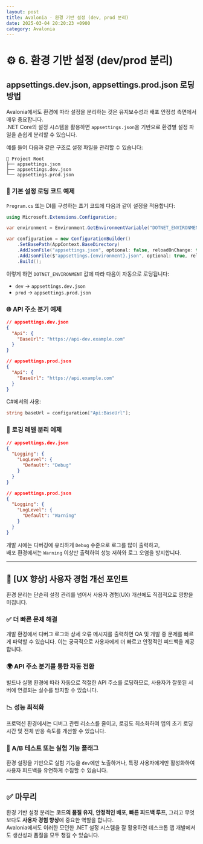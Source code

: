 ```yaml
---
layout: post
title: Avalonia - 환경 기반 설정 (dev, prod 분리)
date: 2025-03-04 20:20:23 +0900
category: Avalonia
---
```

# ⚙️ 6. 환경 기반 설정 (dev/prod 분리)  
## appsettings.dev.json, appsettings.prod.json 로딩 방법  
Avalonia에서도 환경에 따라 설정을 분리하는 것은 유지보수성과 배포 안정성 측면에서 매우 중요합니다.  
.NET Core의 설정 시스템을 활용하면 `appsettings.json`을 기반으로 환경별 설정 파일을 손쉽게 분리할 수 있습니다.

예를 들어 다음과 같은 구조로 설정 파일을 관리할 수 있습니다:

```
📁 Project Root
├── appsettings.json
├── appsettings.dev.json
└── appsettings.prod.json
```

### 🔧 기본 설정 로딩 코드 예제
`Program.cs` 또는 DI를 구성하는 초기 코드에 다음과 같이 설정을 적용합니다:

```csharp
using Microsoft.Extensions.Configuration;

var environment = Environment.GetEnvironmentVariable("DOTNET_ENVIRONMENT") ?? "prod";

var configuration = new ConfigurationBuilder()
    .SetBasePath(AppContext.BaseDirectory)
    .AddJsonFile("appsettings.json", optional: false, reloadOnChange: true)
    .AddJsonFile($"appsettings.{environment}.json", optional: true, reloadOnChange: true)
    .Build();
```

이렇게 하면 `DOTNET_ENVIRONMENT` 값에 따라 다음이 자동으로 로딩됩니다:
- `dev` → `appsettings.dev.json`
- `prod` → `appsettings.prod.json`

### 🌐 API 주소 분기 예제

```json
// appsettings.dev.json
{
  "Api": {
    "BaseUrl": "https://api-dev.example.com"
  }
}

// appsettings.prod.json
{
  "Api": {
    "BaseUrl": "https://api.example.com"
  }
}
```

C#에서의 사용:

```csharp
string baseUrl = configuration["Api:BaseUrl"];
```

### 📜 로깅 레벨 분리 예제

```json
// appsettings.dev.json
{
  "Logging": {
    "LogLevel": {
      "Default": "Debug"
    }
  }
}

// appsettings.prod.json
{
  "Logging": {
    "LogLevel": {
      "Default": "Warning"
    }
  }
}
```

개발 시에는 디버깅에 유리하게 `Debug` 수준으로 로그를 많이 출력하고,  
배포 환경에서는 `Warning` 이상만 출력하여 성능 저하와 로그 오염을 방지합니다.

---

## 🎨 [UX 향상] 사용자 경험 개선 포인트

환경 분리는 단순히 설정 관리를 넘어서 사용자 경험(UX) 개선에도 직접적으로 영향을 미칩니다.

### ✅ 더 빠른 문제 해결
개발 환경에서 디버그 로그와 상세 오류 메시지를 출력하면 QA 및 개발 중 문제를 빠르게 파악할 수 있습니다. 이는 궁극적으로 사용자에게 더 빠르고 안정적인 피드백을 제공합니다.

### 🌍 API 주소 분기를 통한 자동 전환
빌드나 실행 환경에 따라 자동으로 적절한 API 주소를 로딩하므로, 사용자가 잘못된 서버에 연결되는 실수를 방지할 수 있습니다.

### 📉 성능 최적화
프로덕션 환경에서는 디버그 관련 리소스를 줄이고, 로깅도 최소화하여 앱의 초기 로딩 시간 및 전체 반응 속도를 개선할 수 있습니다.

### 🧪 A/B 테스트 또는 실험 기능 플래그
환경 설정을 기반으로 실험 기능을 `dev`에만 노출하거나, 특정 사용자에게만 활성화하여 사용자 피드백을 유연하게 수집할 수 있습니다.

---

## ✅ 마무리

환경 기반 설정 분리는 **코드의 품질 유지**, **안정적인 배포**, **빠른 피드백 루프**, 그리고 무엇보다도 **사용자 경험 향상**에 중요한 역할을 합니다.  
Avalonia에서도 이러한 모던한 .NET 설정 시스템을 잘 활용하면 데스크톱 앱 개발에서도 생산성과 품질을 모두 챙길 수 있습니다.